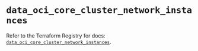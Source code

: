 # `data_oci_core_cluster_network_instances`

Refer to the Terraform Registry for docs: [`data_oci_core_cluster_network_instances`](https://registry.terraform.io/providers/oracle/oci/6.37.0/docs/data-sources/core_cluster_network_instances).
